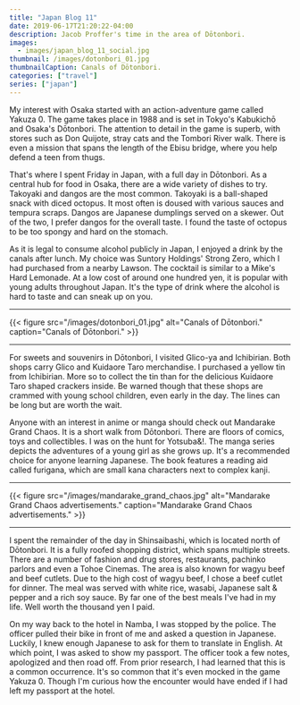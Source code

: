```yaml
---
title: "Japan Blog 11"
date: 2019-06-17T21:20:22-04:00
description: Jacob Proffer's time in the area of Dōtonbori.
images:
  - images/japan_blog_11_social.jpg
thumbnail: /images/dotonbori_01.jpg
thumbnailCaption: Canals of Dōtonbori.
categories: ["travel"]
series: ["japan"]
---
```


My interest with Osaka started with an action-adventure game called Yakuza 0. The game takes place in 1988 and is set in Tokyo's Kabukichō and Osaka's Dōtonbori. The attention to detail in the game is superb, with stores such as Don Quijote, stray cats and the Tombori River walk. There is even a mission that spans the length of the Ebisu bridge, where you help defend a teen from thugs.

That's where I spent Friday in Japan, with a full day in Dōtonbori. As a central hub for food in Osaka, there are a wide variety of dishes to try. Takoyaki and dangos are the most common. Takoyaki is a ball-shaped snack with diced octopus. It most often is doused with various sauces and tempura scraps. Dangos are Japanese dumplings served on a skewer. Out of the two, I prefer dangos for the overall taste. I found the taste of octopus to be too spongy and hard on the stomach.

As it is legal to consume alcohol publicly in Japan, I enjoyed a drink by the canals after lunch. My choice was Suntory Holdings' Strong Zero, which I had purchased from a nearby Lawson. The cocktail is similar to a Mike's Hard Lemonade. At a low cost of around one hundred yen, it is popular with young adults throughout Japan. It's the type of drink where the alcohol is hard to taste and can sneak up on you.

---

{{< figure src="/images/dotonbori_01.jpg" alt="Canals of Dōtonbori." caption="Canals of Dōtonbori." >}}

---

For sweets and souvenirs in Dōtonbori, I visited Glico-ya and Ichibirian. Both shops carry Glico and Kuidaore Taro merchandise. I purchased a yellow tin from Ichibirian. More so to collect the tin than for the delicious Kuidaore Taro shaped crackers inside. Be warned though that these shops are crammed with young school children, even early in the day. The lines can be long but are worth the wait.

Anyone with an interest in anime or manga should check out Mandarake Grand Chaos. It is a short walk from Dōtonbori. There are floors of comics, toys and collectibles. I was on the hunt for Yotsuba&!. The manga series depicts the adventures of a young girl as she grows up. It's a recommended choice for anyone learning Japanese. The book features a reading aid called furigana, which are small kana characters next to complex kanji.

---

{{< figure src="/images/mandarake_grand_chaos.jpg" alt="Mandarake Grand Chaos advertisements." caption="Mandarake Grand Chaos advertisements." >}}

---

I spent the remainder of the day in Shinsaibashi, which is located north of Dōtonbori. It is a fully roofed shopping district, which spans multiple streets. There are a number of fashion and drug stores, restaurants, pachinko parlors and even a Tohoe Cinemas. The area is also known for wagyu beef and beef cutlets. Due to the high cost of wagyu beef, I chose a beef cutlet for dinner. The meal was served with white rice, wasabi, Japanese salt &amp; pepper and a rich soy sauce. By far one of the best meals I've had in my life. Well worth the thousand yen I paid.

On my way back to the hotel in Namba, I was stopped by the police. The officer pulled their bike in front of me and asked a question in Japanese. Luckily, I knew enough Japanese to ask for them to translate in English. At which point, I was asked to show my passport. The officer took a few notes, apologized and then road off. From prior research, I had learned that this is a common occurrence. It's so common that it's even mocked in the game Yakuza 0. Though I'm curious how the encounter would have ended if I had left my passport at the hotel.